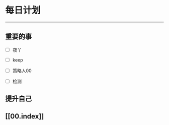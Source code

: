 
# 每日计划
---
## 重要的事

- [ ]    夜丫
- [ ]   keep
- [ ]  策略人00
- [ ] 检测



## 提升自己

  



## [[00.index]]










